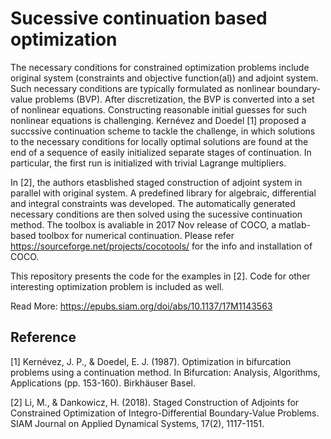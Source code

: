 # Sucessive continuation based optimization

The necessary conditions for constrained optimization problems include original system (constraints and objective function(al)) and adjoint system. Such necessary conditions are typically formulated as nonlinear boundary-value problems (BVP). After discretization, the BVP is converted into a set of nonlinear equations. Constructing reasonable initial guesses for such nonlinear equations is challenging. Kernévez and Doedel [1] proposed a succssive continuation scheme to tackle the challenge, in which solutions to the necessary conditions for locally optimal solutions are found at the end of a sequence of easily initialized separate stages of continuation. In particular, the first run is initialized with trivial Lagrange multipliers.

In [2], the authors etasblished staged construction of adjoint system in parallel with original system. A predefined library for algebraic, differential and integral constraints was developed. The automatically generated necessary conditions are then solved using the sucessive continuation method. The toolbox is avaliable in 2017 Nov release of COCO, a matlab-based toolbox for numerical continuation. Please refer 
https://sourceforge.net/projects/cocotools/ for the info and installation of COCO.

This repository presents the code for the examples in [2]. Code for other interesting optimization problem is included as well.

Read More: https://epubs.siam.org/doi/abs/10.1137/17M1143563

## Reference
[1] Kernévez, J. P., & Doedel, E. J. (1987). Optimization in bifurcation problems using a continuation method. In Bifurcation: Analysis, Algorithms, Applications (pp. 153-160). Birkhäuser Basel.

[2] Li, M., & Dankowicz, H. (2018). Staged Construction of Adjoints for Constrained Optimization of Integro-Differential Boundary-Value Problems. SIAM Journal on Applied Dynamical Systems, 17(2), 1117-1151.
